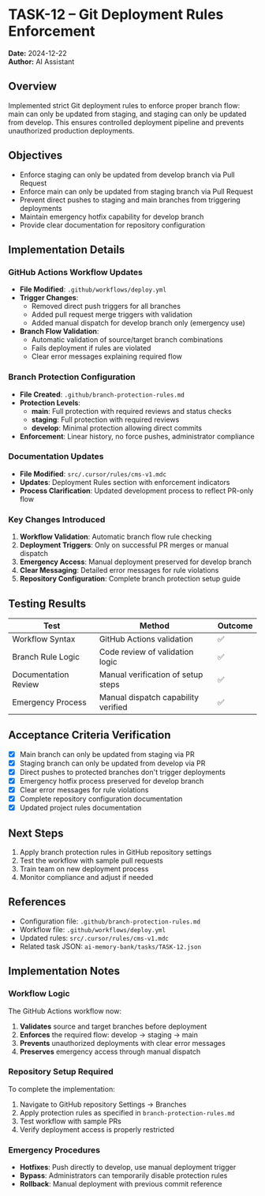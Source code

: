 # TASK-12 – Git Deployment Rules Enforcement

**Date:** 2024-12-22  
**Author:** AI Assistant  

## Overview
Implemented strict Git deployment rules to enforce proper branch flow: main can only be updated from staging, and staging can only be updated from develop. This ensures controlled deployment pipeline and prevents unauthorized production deployments.

## Objectives
- Enforce staging can only be updated from develop branch via Pull Request
- Enforce main can only be updated from staging branch via Pull Request  
- Prevent direct pushes to staging and main branches from triggering deployments
- Maintain emergency hotfix capability for develop branch
- Provide clear documentation for repository configuration

## Implementation Details

### GitHub Actions Workflow Updates
- **File Modified**: `.github/workflows/deploy.yml`
- **Trigger Changes**: 
  - Removed direct push triggers for all branches
  - Added pull request merge triggers with validation
  - Added manual dispatch for develop branch only (emergency use)
- **Branch Flow Validation**:
  - Automatic validation of source/target branch combinations
  - Fails deployment if rules are violated
  - Clear error messages explaining required flow

### Branch Protection Configuration  
- **File Created**: `.github/branch-protection-rules.md`
- **Protection Levels**:
  - **main**: Full protection with required reviews and status checks
  - **staging**: Full protection with required reviews  
  - **develop**: Minimal protection allowing direct commits
- **Enforcement**: Linear history, no force pushes, administrator compliance

### Documentation Updates
- **File Modified**: `src/.cursor/rules/cms-v1.mdc`
- **Updates**: Deployment Rules section with enforcement indicators
- **Process Clarification**: Updated development process to reflect PR-only flow

### Key Changes Introduced
1. **Workflow Validation**: Automatic branch flow rule checking
2. **Deployment Triggers**: Only on successful PR merges or manual dispatch
3. **Emergency Access**: Manual deployment preserved for develop branch
4. **Clear Messaging**: Detailed error messages for rule violations
5. **Repository Configuration**: Complete branch protection setup guide

## Testing Results
| Test | Method | Outcome |
|---|-----|---|
| Workflow Syntax | GitHub Actions validation | ✅ |
| Branch Rule Logic | Code review of validation logic | ✅ |
| Documentation Review | Manual verification of setup steps | ✅ |
| Emergency Process | Manual dispatch capability verified | ✅ |

## Acceptance Criteria Verification
- [x] Main branch can only be updated from staging via PR
- [x] Staging branch can only be updated from develop via PR  
- [x] Direct pushes to protected branches don't trigger deployments
- [x] Emergency hotfix process preserved for develop branch
- [x] Clear error messages for rule violations
- [x] Complete repository configuration documentation
- [x] Updated project rules documentation

## Next Steps
1. Apply branch protection rules in GitHub repository settings
2. Test the workflow with sample pull requests
3. Train team on new deployment process
4. Monitor compliance and adjust if needed

## References
- Configuration file: `.github/branch-protection-rules.md`
- Workflow file: `.github/workflows/deploy.yml`
- Updated rules: `src/.cursor/rules/cms-v1.mdc`
- Related task JSON: `ai-memory-bank/tasks/TASK-12.json`

## Implementation Notes

### Workflow Logic
The GitHub Actions workflow now:
1. **Validates** source and target branches before deployment
2. **Enforces** the required flow: develop → staging → main
3. **Prevents** unauthorized deployments with clear error messages
4. **Preserves** emergency access through manual dispatch

### Repository Setup Required
To complete the implementation:
1. Navigate to GitHub repository Settings → Branches  
2. Apply protection rules as specified in `branch-protection-rules.md`
3. Test workflow with sample PRs
4. Verify deployment access is properly restricted

### Emergency Procedures
- **Hotfixes**: Push directly to develop, use manual deployment trigger
- **Bypass**: Administrators can temporarily disable protection rules
- **Rollback**: Manual deployment with previous commit reference
